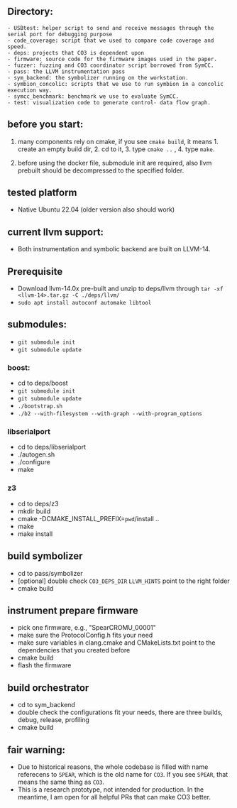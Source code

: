 ## Directory:
```
- USBtest: helper script to send and receive messages through the serial port for debugging purpose
- code_coverage: script that we used to compare code coverage and speed.
- deps: projects that CO3 is dependent upon
- firmware: source code for the firmware images used in the paper.
- fuzzer: fuzzing and CO3 coordinator script borrowed from SymCC.
- pass: the LLVM instrumentation pass
- sym_backend: the symbolizer running on the workstation.
- symbion_concolic: scripts that we use to run symbion in a concolic execution way.
- symcc_benchmark: benchmark we use to evaluate SymCC.
- test: visualization code to generate control- data flow graph. 
```
## before you start:
1. many components rely on cmake, if you see `cmake build`, it means 1. create an empty build dir, 2. cd to it, 3. type `cmake ..` , 4. type `make`.

2. before using the docker file, submodule init are required, also llvm prebuilt should be decompressed to the specified folder. 

## tested platform
- Native Ubuntu 22.04 (older version also should work)

## current llvm support:
- Both instrumentation and symbolic backend are built on LLVM-14. 

## Prerequisite 
- Download llvm-14.0x pre-built and unzip to deps/llvm through `tar -xf <llvm-14>.tar.gz -C ./deps/llvm/`
- `sudo apt install autoconf automake libtool`

## submodules:
- `git submodule init`
- `git submodule update`

### boost:
- cd to deps/boost
- `git submodule init`
- `git submodule update`
- `./bootstrap.sh`
- `./b2 --with-filesystem --with-graph --with-program_options`

### libserialport
- cd to deps/libserialport
- ./autogen.sh
- ./configure
- make

### z3
- cd to deps/z3
- mkdir build
- cmake -DCMAKE_INSTALL_PREFIX=`pwd`/install ..
- make
- make install 

## build symbolizer
- cd to pass/symbolizer
- [optional] double check `CO3_DEPS_DIR` `LLVM_HINTS` point to the right folder
- cmake build 

## instrument prepare firmware
- pick one firmware, e.g., "SpearCROMU_00001"
- make sure the ProtocolConfig.h fits your need
- make sure variables in clang.cmake and CMakeLists.txt point to the dependencies that you created before
- cmake build 
- flash the firmware

## build orchestrator
- cd to sym_backend
- double check the configurations fit your needs, there are three builds, debug, release, profiling
- cmake build 


## fair warning:
- Due to historical reasons, the whole codebase is filled with name referecens to `SPEAR`, which is the old name for `CO3`. If you see `SPEAR`, that means the same thing as `CO3`. 
- This is a research prototype, not intended for production. In the meantime, I am open for all helpful PRs that can make CO3 better. 
